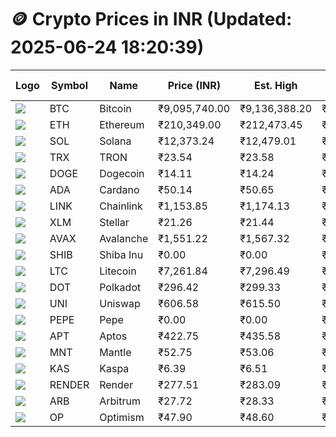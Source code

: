 # 🪙 Crypto Prices in INR (Updated: 2025-06-24 18:20:39)

| Logo | Symbol | Name       | Price (INR) | Est. High | Est. Low | Gross Profit | Fees | Net Profit | ROI % |
|------|--------|------------|-------------|-----------|----------|---------------|------|-------------|--------|
| ![](https://coin-images.coingecko.com/coins/images/1/large/bitcoin.png?1696501400) | BTC    | Bitcoin    | ₹9,095,740.00 | ₹9,136,388.20 | ₹9,055,091.80 | ₹897.80 | ₹200.00 | ₹697.80 | 0.70% |
| ![](https://coin-images.coingecko.com/coins/images/279/large/ethereum.png?1696501628) | ETH    | Ethereum   | ₹210,349.00 | ₹212,473.45 | ₹208,224.55 | ₹2,040.54 | ₹200.00 | ₹1,840.54 | 1.84% |
| ![](https://coin-images.coingecko.com/coins/images/4128/large/solana.png?1718769756) | SOL    | Solana     | ₹12,373.24 | ₹12,479.01 | ₹12,267.47 | ₹1,724.37 | ₹200.00 | ₹1,524.37 | 1.52% |
| ![](https://coin-images.coingecko.com/coins/images/1094/large/tron-logo.png?1696502193) | TRX    | TRON       | ₹23.54 | ₹23.58 | ₹23.50 | ₹370.27 | ₹200.00 | ₹170.27 | 0.17% |
| ![](https://coin-images.coingecko.com/coins/images/5/large/dogecoin.png?1696501409) | DOGE   | Dogecoin   | ₹14.11 | ₹14.24 | ₹13.98 | ₹1,867.02 | ₹200.00 | ₹1,667.02 | 1.67% |
| ![](https://coin-images.coingecko.com/coins/images/975/large/cardano.png?1696502090) | ADA    | Cardano    | ₹50.14 | ₹50.65 | ₹49.63 | ₹2,036.89 | ₹200.00 | ₹1,836.89 | 1.84% |
| ![](https://coin-images.coingecko.com/coins/images/877/large/chainlink-new-logo.png?1696502009) | LINK   | Chainlink  | ₹1,153.85 | ₹1,174.13 | ₹1,133.57 | ₹3,577.27 | ₹200.00 | ₹3,377.27 | 3.38% |
| ![](https://coin-images.coingecko.com/coins/images/100/large/fmpFRHHQ_400x400.jpg?1735231350) | XLM    | Stellar    | ₹21.26 | ₹21.44 | ₹21.08 | ₹1,693.43 | ₹200.00 | ₹1,493.43 | 1.49% |
| ![](https://coin-images.coingecko.com/coins/images/12559/large/Avalanche_Circle_RedWhite_Trans.png?1696512369) | AVAX   | Avalanche  | ₹1,551.22 | ₹1,567.32 | ₹1,535.12 | ₹2,097.10 | ₹200.00 | ₹1,897.10 | 1.90% |
| ![](https://coin-images.coingecko.com/coins/images/11939/large/shiba.png?1696511800) | SHIB   | Shiba Inu  | ₹0.00 | ₹0.00 | ₹0.00 | ₹1,986.45 | ₹200.00 | ₹1,786.45 | 1.79% |
| ![](https://coin-images.coingecko.com/coins/images/2/large/litecoin.png?1696501400) | LTC    | Litecoin   | ₹7,261.84 | ₹7,296.49 | ₹7,227.19 | ₹958.80 | ₹200.00 | ₹758.80 | 0.76% |
| ![](https://coin-images.coingecko.com/coins/images/12171/large/polkadot.png?1696512008) | DOT    | Polkadot   | ₹296.42 | ₹299.33 | ₹293.51 | ₹1,979.80 | ₹200.00 | ₹1,779.80 | 1.78% |
| ![](https://coin-images.coingecko.com/coins/images/12504/large/uniswap-logo.png?1720676669) | UNI    | Uniswap    | ₹606.58 | ₹615.50 | ₹597.66 | ₹2,984.13 | ₹200.00 | ₹2,784.13 | 2.78% |
| ![](https://coin-images.coingecko.com/coins/images/29850/large/pepe-token.jpeg?1696528776) | PEPE   | Pepe       | ₹0.00 | ₹0.00 | ₹0.00 | ₹3,010.49 | ₹200.00 | ₹2,810.49 | 2.81% |
| ![](https://coin-images.coingecko.com/coins/images/26455/large/aptos_round.png?1696525528) | APT    | Aptos      | ₹422.75 | ₹435.58 | ₹409.92 | ₹6,258.75 | ₹200.00 | ₹6,058.75 | 6.06% |
| ![](https://coin-images.coingecko.com/coins/images/30980/large/Mantle-Logo-mark.png?1739213200) | MNT    | Mantle     | ₹52.75 | ₹53.06 | ₹52.44 | ₹1,195.73 | ₹200.00 | ₹995.73 | 1.00% |
| ![](https://coin-images.coingecko.com/coins/images/25751/large/kaspa-icon-exchanges.png?1696524837) | KAS    | Kaspa      | ₹6.39 | ₹6.51 | ₹6.27 | ₹3,681.57 | ₹200.00 | ₹3,481.57 | 3.48% |
| ![](https://coin-images.coingecko.com/coins/images/11636/large/rndr.png?1696511529) | RENDER | Render     | ₹277.51 | ₹283.09 | ₹271.93 | ₹4,102.87 | ₹200.00 | ₹3,902.87 | 3.90% |
| ![](https://coin-images.coingecko.com/coins/images/16547/large/arb.jpg?1721358242) | ARB    | Arbitrum   | ₹27.72 | ₹28.33 | ₹27.11 | ₹4,515.27 | ₹200.00 | ₹4,315.27 | 4.32% |
| ![](https://coin-images.coingecko.com/coins/images/25244/large/Optimism.png?1696524385) | OP     | Optimism   | ₹47.90 | ₹48.60 | ₹47.20 | ₹2,981.15 | ₹200.00 | ₹2,781.15 | 2.78% |
